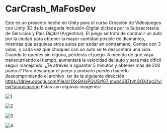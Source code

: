 # CarCrash_MaFosDev
Este es un proyecto hecho en Unity para el curso Creación de Videojuegos con Unity 3D de la categoría Inclusión-Digital dictada por la Subsecretaría de Servicios y País Digital (Argentina).
El juego se trata de conducir un auto por la ciudad para obtener la mayor cantidad posible de diamantes, mientras que esquivas otros autos por andar en contramano. Contas con 3 vidas, y cada vez que choques con un auto
se te descontará una vida. Cuando te quedes sin niguna, perderás el juego.
A medida de que vaya transcurriendo el tiempo, aumentará la velocidad del auto y será más difícil seguir manejando.
¿Te atrevés a aguantar 5 minutos y obtener más de 200 puntos? 
Para descargar el juego y probarlo pueden hacerlo descomprimiendo el archivo .rar de la siguiente dirección: https://drive.google.com/file/d/1XqGAIxPQUSrf67_muq438ZtvhGOX4qc2/view?usp=sharing
Estas son algunas imagenes:

![1](https://github.com/MatiSandoval/CarCrash_MaFos/assets/84159947/d52e2171-b98f-41fa-bf1a-d07a61d717d7)

![2](https://github.com/MatiSandoval/CarCrash_MaFos/assets/84159947/612212c2-6235-46a8-8457-8cbe54321620)

![3](https://github.com/MatiSandoval/CarCrash_MaFos/assets/84159947/905cc719-bef0-47da-8f83-45c09bb9b9a0)

![4](https://github.com/MatiSandoval/CarCrash_MaFos/assets/84159947/0a7edaba-749a-43d0-b89c-c1b33abc971d)
